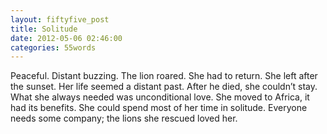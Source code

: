 ```yaml
---
layout: fiftyfive_post
title: Solitude
date: 2012-05-06 02:46:00
categories: 55words
---
```


Peaceful. Distant buzzing. The lion roared. She had to return. She left after the sunset. Her life seemed a distant past. After he died, she couldn’t stay. What she always needed was unconditional love. She moved to Africa, it had its benefits. She could spend most of her time in solitude. Everyone needs some company; the lions she rescued loved her.
